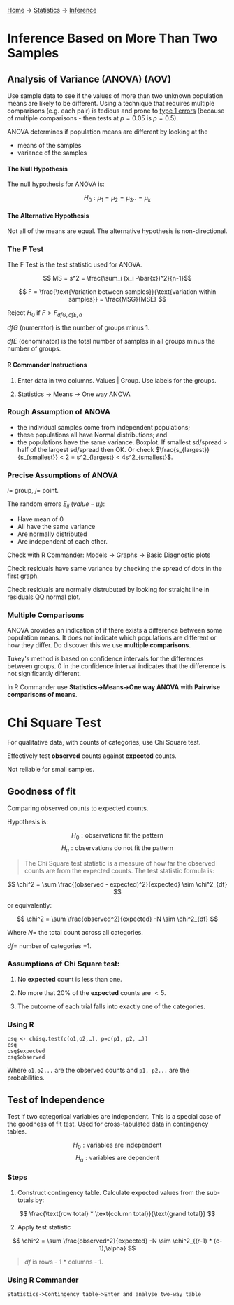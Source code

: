 [Home](Home.html) -> [Statistics](Statistics.html) -> [Inference](Inference.html)

Inference Based on More Than Two Samples
====

Analysis of Variance (ANOVA) (AOV)
---

Use sample data to see if the values of more than two unknown population
means are likely to be different. Using a technique that requires multiple comparisons (e.g. each pair) is tedious and prone to [type 1 errors](HypothesisTesting.html) (because of multiple comparisons - then tests at $p=0.05$ is $p=0.5$).

ANOVA determines if population means are different by looking at the

* means of the samples
* variance of the samples

#### The Null Hypothesis

The null hypothesis for ANOVA is:

$$ H_0: \mu_1 = \mu_2 = \mu_3 .. = \mu_k $$

#### The Alternative Hypothesis

Not all of the means are equal. The alternative hypothesis is non-directional.

### The F Test

The F Test is the test statistic used for ANOVA.

$$ MS = s^2 = \frac{\sum_i (x_i  -\bar{x})^2}{n-1}$$


$$ F = \frac{\text{Variation between samples}}{\text{variation within samples}} = \frac{MSG}{MSE} $$

Reject $H_0$ if $F > F_{dfG,dfE,\alpha}$

$dfG$ (numerator) is the number of groups minus 1.

$dfE$ (denominator) is the total number of samples in all groups minus the number of groups.

#### R Commander Instructions

1. Enter data in two columns. Values | Group. Use labels for the groups.

1. Statistics -> Means -> One way ANOVA

### Rough Assumption of ANOVA

* the individual samples come from
independent populations;
* these populations all have Normal
distributions; and
* the populations have the same variance. Boxplot. If smallest sd/spread > half of the largest sd/spread then OK. Or check $\frac{s_{largest}}{s_{smallest}} < 2 = s^2_{largest} < 4s^2_{smallest}$.

### Precise Assumptions of ANOVA

$i =$ group, $j=$ point.

The random errors $E_{ij}$ ($value - \mu_i$):

* Have mean of 0
* All have the same variance
* Are normally distributed
* Are independent of each other.

Check with R Commander:  Models -> Graphs -> Basic Diagnostic plots

Check residuals have same variance by checking the spread of dots in the first graph.

Check residuals are normally distrubuted by looking for straight line in residuals QQ normal plot.

### Multiple Comparisons

ANOVA provides an indication of if there exists a difference between some population means. It does not indicate which populations are different or how they differ. Do discover this we use **multiple comparisons**.

Tukey's method is based on confidence intervals for the differences between groups. 0 in the confidence interval indicates that the difference is not significantly different.

In R Commander use **Statistics->Means->One way ANOVA** with **Pairwise comparisons of means**.

Chi Square Test
=====

For qualitative data, with counts of categories, use Chi Square test.

Effectively test **observed** counts against **expected** counts.

Not reliable for small samples.

Goodness of fit
----

Comparing observed counts to expected counts.

Hypothesis is:

$$ H_0: \text{observations fit the pattern} $$
$$ H_a: \text{observations do not fit the pattern} $$

> The Chi Square test statistic is a measure of how far the observed counts are from the expected counts. The test statistic formula is:

$$ \chi^2 = \sum \frac{(observed - expected)^2}{expected} \sim \chi^2_{df} $$

or equivalently:

$$ \chi^2 = \sum \frac{observed^2}{expected} -N \sim \chi^2_{df} $$

Where $N =$ the total count across all categories.

$df =$ number of categories $- 1$.

### Assumptions of Chi Square test:

1. No **expected** count is less than one.

1. No more that 20% of the **expected** counts are $<5$.

1. The outcome of each trial falls into exactly one of the categories.

### Using R

    csq <- chisq.test(c(o1,o2,…), p=c(p1, p2, …))
    csq
    csq$expected
    csq$observed

Where `o1,o2...` are the observed counts and `p1, p2...` are the probabilities.

Test of Independence
----

Test if two categorical variables are independent. This is a special case of the goodness of fit test. Used for cross-tabulated data in contingency tables.

$$ H_0: \text{variables are independent} $$
$$ H_a: \text{variables are dependent} $$

### Steps

1. Construct contingency table. Calculate expected values from the sub-totals by:

$$ \frac{\text{row total} * \text{column total}}{\text{grand total}} $$

2. Apply test statistic

$$ \chi^2 = \sum \frac{observed^2}{expected} -N \sim \chi^2_{(r-1) * (c-1),\alpha} $$

> $df$ is rows - 1 * columns - 1.

### Using R Commander

    Statistics->Contingency table->Enter and analyse two-way table
